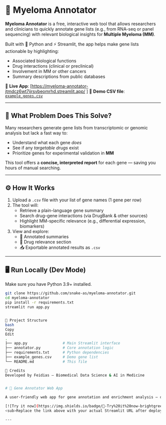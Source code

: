 # 🧬 Myeloma Annotator

**Myeloma Annotator** is a free, interactive web tool that allows researchers and clinicians to quickly annotate gene lists (e.g., from RNA-seq or panel sequencing) with relevant biological insights for **Multiple Myeloma (MM)**.

Built with 🐍 Python and ⚡️ Streamlit, the app helps make gene lists actionable by highlighting:
- Associated biological functions
- Drug interactions (clinical or preclinical)
- Involvement in MM or other cancers
- Summary descriptions from public databases

🔗 **Live App**: [https://myeloma-annotator-jtmdcz6wt7ijrsvbeomrhd.streamlit.app/ ] 
📘 **Demo CSV file**: [`example_genes.csv`](./example_genes.csv)

---

## 🧪 What Problem Does This Solve?

Many researchers generate gene lists from transcriptomic or genomic analysis but lack a fast way to:
- Understand what each gene *does*
- See if any *targetable drugs* exist
- Prioritize genes for experimental validation in **MM**

This tool offers a **concise, interpreted report** for each gene — saving you hours of manual searching.

---

## ⚙️ How It Works

1. Upload a `.csv` file with your list of gene names (1 gene per row)
2. The tool will:
   - Retrieve a plain-language gene summary
   - Search drug–gene interactions (via DrugBank & other sources)
   - Highlight MM-specific relevance (e.g., differential expression, biomarkers)
3. View and explore:
   - 🧠 Annotated summaries
   - 💊 Drug relevance section
   - 📤 Exportable annotated results as `.csv`

---

## 🖥️ Run Locally (Dev Mode)

Make sure you have Python 3.9+ installed.

```bash
git clone https://github.com/snake-as/myeloma-annotator.git
cd myeloma-annotator
pip install -r requirements.txt
streamlit run app.py


📂 Project Structure
bash
Copy
Edit
.
├── app.py                # Main Streamlit interface
├── annotator.py          # Core annotation logic
├── requirements.txt      # Python dependencies
├── example_genes.csv     # Demo gene list
└── README.md             # This file

🙌 Credits
Developed by Feidias — Biomedical Data Science & AI in Medicine


# 🧬 Gene Annotator Web App

A user-friendly web app for gene annotation and enrichment analysis — designed for **researchers, clinicians, and students**. Upload a list of human genes in `.csv` format and receive biological context, enrichment pathways, and functional annotations — all in a few clicks.

[![Try it now](https://img.shields.io/badge/🚀-Try%20it%20now-brightgreen?style=for-the-badge)](https://your-app-link.streamlit.app/)  
<sub>Replace the link above with your actual Streamlit URL after deployment</sub>

---

